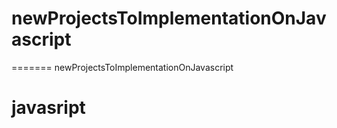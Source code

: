 # newProjectsToImplementationOnJavascript

=======
newProjectsToImplementationOnJavascript
<h1>javasript</h1>
